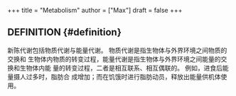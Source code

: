 +++
title = "Metabolism"
author = ["Max"]
draft = false
+++

## DEFINITION {#definition}

新陈代谢包括物质代谢与能量代谢。 物质代谢是指生物体与外界环境之间物质的交换和
生物体内物质的转变过程，能量代谢是指生物体与外界环境之间能量的交换和生物体内能
量的转变过程，二者是相互联系、相互偶联的。 例如，进食后能量摄人过多时，脂肪合
成增加；而在饥饿时进行脂肪动员，释放出能量供机体使用。

